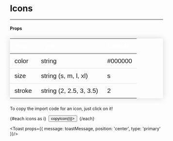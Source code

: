 <script lang=ts context=module>
  const glob = import.meta.globEager('../lib/icons/*.svelte')
  const icons = Object.entries(glob).map((e) => ( { path: e[0], component: e[1] } ))
</script>
<script lang=ts>
  import type { IconProps } from '$types/Icon'
  import Toast, { toggleToast, toastOpen } from '$lib/Toast.svelte'

  const iconProps:IconProps = {
    size: 'l',
    color: '#000',
    stroke: '3'
  }

  let toastMessage:string

  const copyIcon = (icon) => { 
    let name = icon.path.replace('../lib/icons/', '').replace(/\.[^/.]+$/, '')
    toastMessage = `Copied the ${name} Icon!`
    navigator.clipboard.writeText(`import { ${name} } from '@hennepin-tech/htc-svelte'`)
    .then(() => {
      toastOpen.set(true)
      setTimeout(() => toastOpen.set(false), 3000)
    })
    .catch(err => console.log(err))
  }
</script>

  # Icons

  <hr/>

  #### Props

  | Prop   | Type                    | Default |
  |--------|-------------------------|---------|
  | color  | string                  | #000000 |
  | size   | string (s, m, l, xl)    | s       |
  | stroke | string (2, 2.5, 3, 3.5) | 2       |

  To copy the import code for an icon, just click on it! 

  <div id="icon-grid">
    {#each icons as i}
      <button class="icon__button" on:click={() => copyIcon(i)}>
        <svelte:component this={i.component.default} props={iconProps}/>
      </button>
    {/each}
  </div>

  <Toast props={{ message: toastMessage, position: 'center', type: 'primary' }}/>

<style>
  #icon-grid {
    display: flex;
    align-items: center;
    flex-wrap: wrap;
    gap: 0.5rem;
  }

  table {
    border-collapse: collapse;
    margin: 25px 0;
    font-size: 1.5em;
    font-family: sans-serif;
    min-width: 400px;
    box-shadow: 0 0 20px rgba(0, 0, 0, 0.15);
  }
  table thead tr {
    background-color: var(--blue);
    color: #ffffff;
    text-align: left;
  }
  th, td {
    padding: 12px 15px;
  }
  table tbody tr {
    border-bottom: 1px solid #dddddd;
  }
  table tbody tr:nth-of-type(even) {
      background-color: var(--gray-100);
  }
  table tbody tr:last-of-type {
      border-bottom: 2px solid var(--blue);
  }
</style>